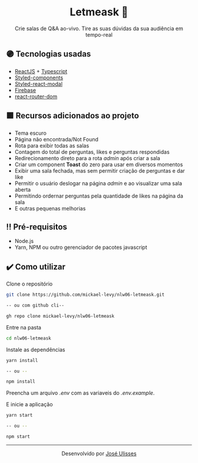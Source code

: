 <h1 align="center">Letmeask 💬</h1>


<p align="center">
  Crie salas de Q&amp;A ao-vivo. Tire as suas dúvidas da sua audiência em tempo-real
</p>

## :purple_circle: Tecnologias usadas

- [ReactJS](https://reactjs.org/) + [Typescript](https://www.typescriptlang.org/)
- [Styled-components](https://styled-components.com/)
- [Styled-react-modal](https://github.com/AlexanderRichey/styled-react-modal#readme)
- [Firebase](https://firebase.google.com/)
- [react-router-dom](https://reactrouter.com/web/guides/quick-start)

## :purple_square: Recursos adicionados ao projeto

- Tema escuro
- Página não encontrada/Not Found
- Rota para exibir todas as salas
- Contagem do total de perguntas, likes e perguntas respondidas
- Redirecionamento direto para a rota *admin* após criar a sala
- Criar um component **Toast** do zero para usar em diversos momentos
- Exibir uma sala fechada, mas sem permitir criação de perguntas e dar like
- Permitir o usuário deslogar na página *admin* e ao visualizar uma sala aberta
- Permitindo ordernar perguntas pela quantidade de likes na página da sala
- E outras pequenas melhorias

## :bangbang: Pré-requisitos

- Node.js
- Yarn, NPM ou outro gerenciador de pacotes javascript

## :heavy_check_mark: Como utilizar

Clone o repositório

```bash
git clone https://github.com/mickael-levy/nlw06-letmeask.git

-- ou com github cli--

gh repo clone mickael-levy/nlw06-letmeask
```

Entre na pasta

```bash
cd nlw06-letmeask
```

Instale as dependências

```bash
yarn install 

-- ou --

npm install
```

Preencha um arquivo *.env* com as variaveis do *.env.example*.

E inicie a aplicação

```bash
yarn start 

-- ou --

npm start
```

---  

<p align="center">
  Desenvolvido  por <a href="https://github.com/mickael-levy">José Ulisses </a>
</p>
